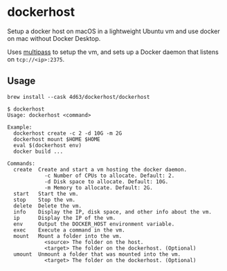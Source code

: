 # dockerhost

Setup a docker host on macOS in a lightweight Ubuntu vm and use docker on mac
without Docker Desktop.

Uses [multipass](https://multipass.run) to setup the vm, and sets up a Docker
daemon that listens on `tcp://<ip>:2375`.

## Usage

```
brew install --cask 4d63/dockerhost/dockerhost
```

```
$ dockerhost
Usage: dockerhost <command>

Example:
  dockerhost create -c 2 -d 10G -m 2G
  dockerhost mount $HOME $HOME
  eval $(dockerhost env)
  docker build ...

Commands:
  create  Create and start a vm hosting the docker daemon.
            -c Number of CPUs to allocate. Default: 2.
            -d Disk space to allocate. Default: 10G.
            -m Memory to allocate. Default: 2G.
  start   Start the vm.
  stop    Stop the vm.
  delete  Delete the vm.
  info    Display the IP, disk space, and other info about the vm.
  ip      Display the IP of the vm.
  env     Output the DOCKER_HOST environment variable.
  exec    Execute a command in the vm.
  mount   Mount a folder into the vm.
            <source> The folder on the host.
            <target> The folder on the dockerhost. (Optional)
  umount  Unmount a folder that was mounted into the vm.
            <target> The folder on the dockerhost. (Optional)
```
